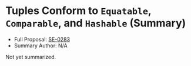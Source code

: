 # Tuples Conform to `Equatable`, `Comparable`, and `Hashable` (Summary)

* Full Proposal: [SE-0283](https://github.com/apple/swift-evolution/blob/main/proposals/0283-tuples-are-equatable-comparable-hashable.md)
* Summary Author: N/A

Not yet summarized.
